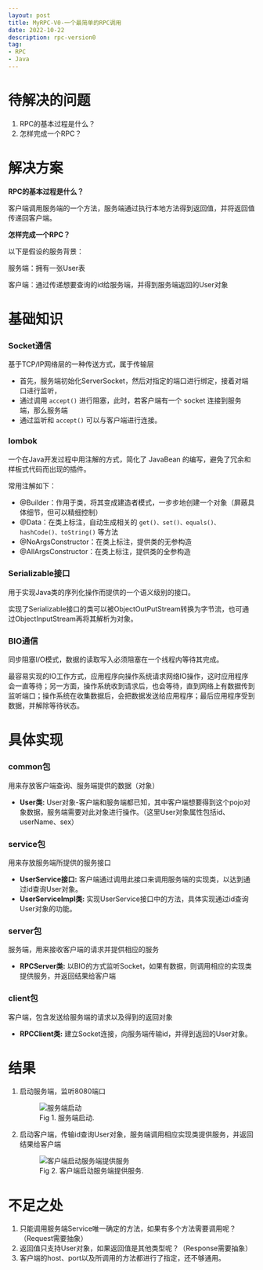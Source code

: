 ```yaml
---
layout: post
title: MyRPC-V0-一个最简单的RPC调用
date: 2022-10-22
description: rpc-version0
tag:
- RPC
- Java
---
```


# 待解决的问题

1. RPC的基本过程是什么？
2. 怎样完成一个RPC？

# 解决方案

**RPC的基本过程是什么？**

客户端调用服务端的一个方法，服务端通过执行本地方法得到返回值，并将返回值传递回客户端。

**怎样完成一个RPC？**

以下是假设的服务背景：

服务端：拥有一张User表

客户端：通过传递想要查询的id给服务端，并得到服务端返回的User对象

# 基础知识

### Socket通信

基于TCP/IP网络层的一种传送方式，属于传输层
* 首先，服务端初始化ServerSocket，然后对指定的端口进行绑定，接着对端口进行监听，
* 通过调用 `accept()` 进行阻塞，此时，若客户端有一个 socket 连接到服务端，那么服务端
* 通过监听和 `accept()` 可以与客户端进行连接。

### lombok

一个在Java开发过程中用注解的方式，简化了 JavaBean 的编写，避免了冗余和样板式代码而出现的插件。

常用注解如下：
* @Builder：作用于类，将其变成建造者模式，一步步地创建一个对象（屏蔽具体细节，但可以精细控制）
* @Data：在类上标注，自动生成相关的 `get()、set()、equals()、hashCode()、toString()` 等方法
* @NoArgsConstructor：在类上标注，提供类的无参构造
* @AllArgsConstructor：在类上标注，提供类的全参构造

### Serializable接口

用于实现Java类的序列化操作而提供的一个语义级别的接口。

实现了Serializable接口的类可以被ObjectOutPutStream转换为字节流，也可通过ObjectInputStream再将其解析为对象。

### BIO通信

同步阻塞I/O模式，数据的读取写入必须阻塞在一个线程内等待其完成。

最容易实现的IO工作方式，应用程序向操作系统请求网络IO操作，这时应用程序会一直等待；另一方面，操作系统收到请求后，也会等待，直到网络上有数据传到监听端口；操作系统在收集数据后，会把数据发送给应用程序；最后应用程序受到数据，并解除等待状态。

# 具体实现

### common包

用来存放客户端查询、服务端提供的数据（对象）

* **User类:** User对象-客户端和服务端都已知，其中客户端想要得到这个pojo对象数据，服务端需要对此对象进行操作。（这里User对象属性包括id、userName、sex）

### service包

用来存放服务端所提供的服务接口

* **UserService接口:** 客户端通过调用此接口来调用服务端的实现类，以达到通过id查询User对象。
* **UserServiceImpl类:** 实现UserService接口中的方法，具体实现通过id查询User对象的功能。

### server包

服务端，用来接收客户端的请求并提供相应的服务

* **RPCServer类:** 以BIO的方式监听Socket，如果有数据，则调用相应的实现类提供服务，并返回结果给客户端

### client包

客户端，包含发送给服务端的请求以及得到的返回对象

* **RPCClient类:** 建立Socket连接，向服务端传输id，并得到返回的User对象。

# 结果

1. 启动服务端，监听8080端口
   <figure>
   <img src="https://s1.ax1x.com/2023/06/26/pCUBSvd.png" alt="服务端启动" >
   <figcaption>Fig 1. 服务端启动.</figcaption>
   </figure>

2. 启动客户端，传输id查询User对象，服务端调用相应实现类提供服务，并返回结果给客户端
   <figure>
   <img src="https://s1.ax1x.com/2023/06/26/pCUBCDI.png" alt="客户端启动服务端提供服务" >
   <figcaption>Fig 2. 客户端启动服务端提供服务.</figcaption>
   </figure>

# 不足之处

1. 只能调用服务端Service唯一确定的方法，如果有多个方法需要调用呢？（Request需要抽象）
2. 返回值只支持User对象，如果返回值是其他类型呢？（Response需要抽象）
3. 客户端的host、port以及所调用的方法都进行了指定，还不够通用。